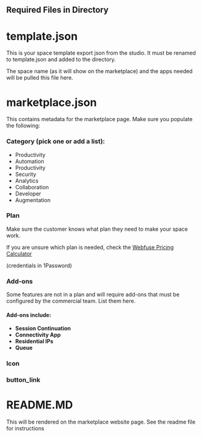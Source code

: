 ## Required Files in Directory

# template.json
  This is your space template export json from the studio. It must be renamed to template.json and added to the directory.

  The space name (as it will show on the marketplace) and the apps needed will be pulled this file here.

# marketplace.json
  This contains metadata for the marketplace page. Make sure you populate the following:

### Category (pick one or add a list):

- Productivity  
- Automation  
- Productivity  
- Security  
- Analytics  
- Collaboration  
- Developer  
- Augmentation

### Plan

Make sure the customer knows what plan they need to make your space work.

If you are unsure which plan is needed, check the [Webfuse Pricing Calculator](https://webfuse-pricing-calculator-d009690c43b9.herokuapp.com/)  

(credentials in 1Password)

### Add-ons

Some features are not in a plan and will require add-ons that must be configured by the commercial team. List them here.

#### Add-ons include:  
- **Session Continuation**  
- **Connectivity App**  
- **Residential IPs**  
- **Queue**

### Icon

### button_link

# README.MD  
  This will be rendered on the marketplace website page. See the readme file for instructions
